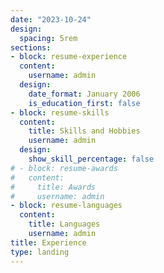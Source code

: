 ```yaml
---
date: "2023-10-24"
design:
  spacing: 5rem
sections:
- block: resume-experience
  content:
    username: admin
  design:
    date_format: January 2006
    is_education_first: false
- block: resume-skills
  content:
    title: Skills and Hobbies
    username: admin
  design:
    show_skill_percentage: false
# - block: resume-awards
#   content:
#     title: Awards
#     username: admin
- block: resume-languages
  content:
    title: Languages
    username: admin
title: Experience
type: landing
---
```

